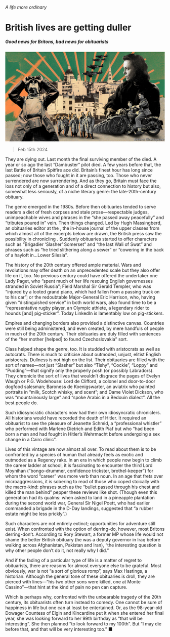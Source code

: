 ###### A life more ordinary

# British lives are getting duller 

##### Good news for Britons, bad news for obituarists 

![image](images/20240217_BRD001.jpg) 

> Feb 15th 2024 

They are dying out. Last month the final surviving member of the died. A year or so ago the last “Dambuster” pilot died. A few years before that, the last Battle of Britain Spitfire ace did. Britain’s finest hour has long since passed; now those who fought in it are passing, too. Those who never surrendered are now surrendering. And as they go, Britain must face the loss not only of a generation and of a direct connection to history but also, somewhat less seriously, of a niche literary genre: the late-20th-century obituary. 

The genre emerged in the 1980s. Before then obituaries tended to serve readers a diet of fresh corpses and stale prose—respectable judges, unimpeachable wives and phrases in the “she passed away peacefully” and “tributes poured in” vein. Then things changed. Led by Hugh Massingberd, an obituaries editor at the , the in-house journal of the upper classes from which almost all of the excerpts below are drawn, the British press saw the possibility in chronicling . Suddenly obituaries started to offer characters such as “Brigadier ‘Slasher’ Somerset” and “the last Wali of Swat” and phrases such as “he tried slithering along a sewer” or “cowering in the back of a hayloft in…Lower Silesia”.

The history of the 20th century offered ample material. Wars and revolutions may offer death on an unprecedented scale but they also offer life on it, too. No previous century could have offered the undertaker one Lady Paget, who “spent much of her life rescuing English governesses stranded in Soviet Russia”; Field Marshal Sir Gerald Templer, who was “injured by a looted grand piano, which had fallen from a passing truck on to his car”; or the redoubtable Major-General Eric Harrison, who, having given “distinguished service” in both world wars, also found time to be a “representative rugby player, an Olympic athlete, a legendary rider to hounds [and] pig-sticker”. Today LinkedIn is lamentably low on pig-stickers. 

Empires and changing borders also provided a distinctive canvas. Countries were still being administered, and even created, by mere handfuls of people in much of the 20th century. Their obituaries are duly filled with sentences of the “her mother [helped] to found Czechoslovakia” sort. 

Class helped shape the genre, too. It is studded with aristocrats as well as autocrats. There is much to criticise about outmoded, unjust, elitist English aristocrats. Dullness is not high on the list. Their obituaries are filled with the sort of names—not just “Slasher” but also “Tishy”, “Cockie”, “Loppy” and “Pudding”—that signify only the properly posh (or possibly Labradors). They chronicle the sort of lives that wouldn’t disgrace the pages of Evelyn Waugh or P.G. Wodehouse: Lord de Clifford, a colonel and door-to-door dogfood salesman; Baroness de Koenigswarter, an aviatrix who painted portraits in “milk, Scotch whisky, and scent”; and Dame Violet Dickson, who was “mountainously large” and “spoke Arabic in a Bedouin dialect”. All the best people do.

Such idiosyncratic characters now had their own idiosyncratic chroniclers. All historians would have recorded the death of Hitler. It required an obituarist to see the pleasure of Jeanette Schmid, a “professional whistler” who performed with Marlene Dietrich and Edith Piaf but who “had been born a man and had fought in Hitler’s Wehrmacht before undergoing a sex change in a Cairo clinic”.

Lives of this vintage are now almost all over. To read about them is to be confronted by a species of human that already feels as exotic and outmoded as a Regency rake. In an era in which people now begin to climb the career ladder at school, it is fascinating to encounter the third Lord Moynihan (“bongo-drummer, confidence trickster, brothel-keeper”) for whom the word “career” was more verb than noun. In an age that frets over microaggressions, it is sobering to read of those who coped stoically with the macro-kind: phrases such as the “bullet passed through his chest and killed the man behind” pepper these reviews like shot. (Though even this generation had its qualms: when asked to land in a pineapple plantation during the second world war, General Sir Nigel Poett, who had earlier commanded a brigade in the D-Day landings, suggested that “a rubber estate might be less prickly”.)

Such characters are not entirely extinct; opportunities for adventure still exist. When confronted with the option of derring-do, however, most Britons derring-don’t. According to Rory Stewart, a former MP whose life would not shame the better British obituary (he was a deputy governor in Iraq before walking across Afghanistan, Pakistan and Iran), “the interesting question is why other people don’t do it, not really why I did.” 

And if the fading of a particular type of life is a matter of regret to obituarists, there are reasons for almost everyone else to be grateful. Most obviously, war is not “a sort of glorious romp”, says Max Hastings, a historian. Although the general tone of these obituaries is droll, they are pierced with lines—“his two other sons were killed, one at Monte Cassino”—that hint at the kind of pain no pen can capture. 

Which is perhaps why, confronted with the unbearable tragedy of the 20th century, its obituarists often turn instead to comedy. One cannot be sure of happiness in life but one can at least be entertained. Or, as the 98-year-old Dowager Countess of Elgin and Kincardine put it when she entered her final year, she was looking forward to her 99th birthday as “that will be interesting”. She then planned “to look forward to my 100th”. But “I may die before that, and that will be very interesting too.” ■


